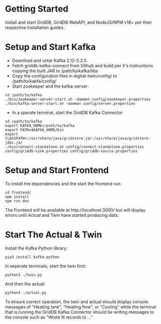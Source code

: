 
# Getting Started

Install and start GridDB, GridDB WebAPI, and NodeJS/NPM v18+ per their respective installation guides.

# Setup and Start Kafka

- Download and untar Kafka 2.12-3.2.0.
- Fetch griddb-kafka-connect from Github and build per it's instructions copying the built JAR to /path/to/kafka/libs
- Copy the configuration files in digital-twin/config/ to /path/to/kakfa/config/
- Start zookeeper and the kafka-server:

```
cd /path/to/kafka
./bin/zookeeper-server-start.sh -daemon config/zookeeper.properties
./bin/kafka-server-start.sh -daemon config/server.properties
```  

- In a sperate terminal, start the GridDB Kafka Connector
```
cd /path/to/kafka
export KAFKA_HOME=/path/to/kafka
export PATH=$KAFKA_HOME/bin
export CLASSPATH=:/usr/share/java/gridstore.jar:/usr/share/java/gridstore-jdbc.jar
./bin/connect-standalone.sh config/connect-standalone.properties config/griddb-sink.properties config/griddb-source.properties
```

# Setup and Start Frontend

To install the dependencies and the start the frontend run:

```
cd frontend/
npm install
npm run dev
```

The Frontend will be available at http://localhost:3000/ but will display errors until Actual and Twin have started producing data.

# Start The Actual & Twin

Install the Kafka Python library:

```
pip3 install kafka-python
```

In seperate terminals, start the twin first:

```
python3 ./twin.py
```

And then the actual:

```
python3 ./actual.py
```

To ensure correct operation, the twin and actual should display console messages of "Heating tank", "Heating flow", or "Cooling" while the terminal that is running the GridDB Kafka Connector should be writing messages to the console such as "Wrote N records to ..."
